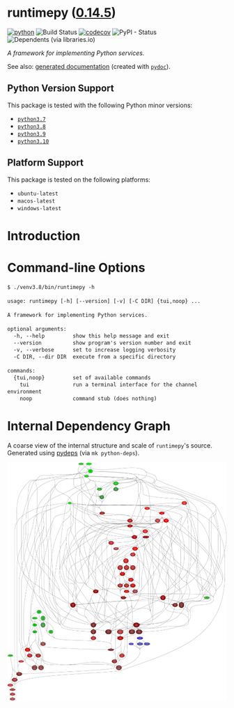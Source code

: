 <!--
    =====================================
    generator=datazen
    version=3.1.0
    hash=41abbd8032ebe86e2d91493354987edf
    =====================================
-->

# runtimepy ([0.14.5](https://pypi.org/project/runtimepy/))

[![python](https://img.shields.io/pypi/pyversions/runtimepy.svg)](https://pypi.org/project/runtimepy/)
![Build Status](https://github.com/vkottler/runtimepy/workflows/Python%20Package/badge.svg)
[![codecov](https://codecov.io/gh/vkottler/runtimepy/branch/master/graphs/badge.svg?branch=master)](https://codecov.io/github/vkottler/runtimepy)
![PyPI - Status](https://img.shields.io/pypi/status/runtimepy)
![Dependents (via libraries.io)](https://img.shields.io/librariesio/dependents/pypi/runtimepy)

*A framework for implementing Python services.*

See also: [generated documentation](https://vkottler.github.io/python/pydoc/runtimepy.html)
(created with [`pydoc`](https://docs.python.org/3/library/pydoc.html)).

## Python Version Support

This package is tested with the following Python minor versions:

* [`python3.7`](https://docs.python.org/3.7/)
* [`python3.8`](https://docs.python.org/3.8/)
* [`python3.9`](https://docs.python.org/3.9/)
* [`python3.10`](https://docs.python.org/3.10/)

## Platform Support

This package is tested on the following platforms:

* `ubuntu-latest`
* `macos-latest`
* `windows-latest`

# Introduction

# Command-line Options

```
$ ./venv3.8/bin/runtimepy -h

usage: runtimepy [-h] [--version] [-v] [-C DIR] {tui,noop} ...

A framework for implementing Python services.

optional arguments:
  -h, --help         show this help message and exit
  --version          show program's version number and exit
  -v, --verbose      set to increase logging verbosity
  -C DIR, --dir DIR  execute from a specific directory

commands:
  {tui,noop}         set of available commands
    tui              run a terminal interface for the channel environment
    noop             command stub (does nothing)

```

# Internal Dependency Graph

A coarse view of the internal structure and scale of
`runtimepy`'s source.
Generated using [pydeps](https://github.com/thebjorn/pydeps) (via
`mk python-deps`).

![runtimepy's Dependency Graph](im/pydeps.svg)
